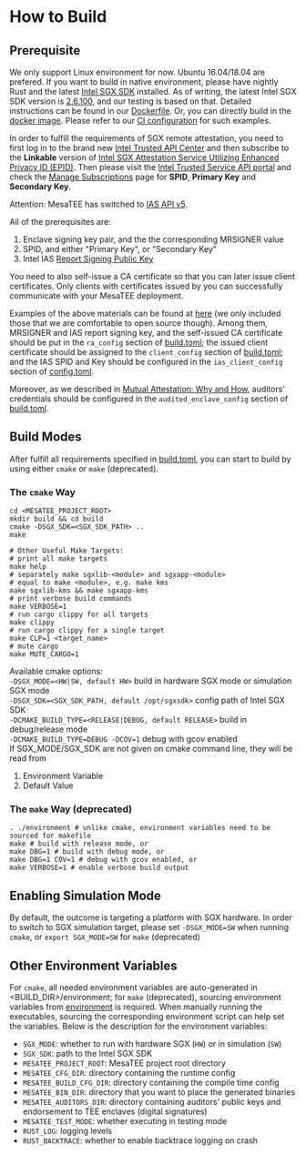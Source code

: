 # How to Build

## Prerequisite

We only support Linux environment for now. Ubuntu 16.04/18.04 are prefered.  If
you want to build in native environment, please have nightly Rust and the
latest [Intel SGX SDK](https://01.org/intel-software-guard-extensions/downloads) installed.
As of writing, the latest Intel SGX SDK version is
[2.6.100](https://download.01.org/intel-sgx/linux-2.6/ubuntu18.04-server/), and
our testing is based on that. Detailed instructions can be found in our
[Dockerfile](https://github.com/mesalock-linux/mesatee/blob/master/Dockerfile).
Or, you can directly build in the [docker image](https://hub.docker.com/r/mesalocklinux/build-mesatee).
Please refer to our [CI configuration](../.drone.yml) for such examples.

In order to fulfill the requirements of SGX remote attestation, you need to
first log in to the brand new [Intel Trusted API Center](https://api.portal.trustedservices.intel.com/) and then subscribe to the **Linkable** version of [Intel SGX Attestation Service Utilizing Enhanced Privacy ID (EPID)](https://api.portal.trustedservices.intel.com/EPID-attestation). Then please visit the [Intel Trusted Service API portal](https://api.portal.trustedservices.intel.com/developer) and check the [Manage Subscriptions](https://api.portal.trustedservices.intel.com/developer) page for **SPID**, **Primary Key** and **Secondary Key**.

Attention: MesaTEE has switched to [IAS API v5](https://api.trustedservices.intel.com/documents/sgx-attestation-api-spec.pdf).

All of the prerequisites are:

1. Enclave signing key pair, and the the corresponding MRSIGNER value
2. SPID, and either "Primary Key", or "Secondary Key"
3. Intel IAS [Report Signing Public Key](http://software.intel.com/sites/default/files/managed/7b/de/RK_PUB.zip)

You need to also self-issue a CA certificate so that you can later issue client
certificates. Only clients with certificates issued by you can successfully
communicate with your MesaTEE deployment.

Examples of the above materials can be found at [here](../cert) (we only
included those that we are comfortable to open source though). Among them,
MRSIGNER and IAS report signing key, and the self-issued CA certificate should
be put in the ``ra_config`` section of [build.toml](../build.toml); the issued
client certificate should be assigned to the ``client_config`` section of
[build.toml](../build.toml); and the IAS SPID and Key should be configured in
the ``ias_client_config`` section of [config.toml](../config.toml).

Moreover, as we described in [Mutual Attestation: Why and
How](mutual_attestation.md), auditors' credentials should be configured in the
``audited_enclave_config`` section of [build.toml](../build.toml).

## Build Modes

After fulfill all requirements specified in [build.toml](../build.toml), you
can start to build by using either ``cmake`` or ``make`` (deprecated).

### The ``cmake`` Way

```
cd <MESATEE_PROJECT_ROOT>
mkdir build && cd build
cmake -DSGX_SDK=<SGX_SDK_PATH> ..
make

# Other Useful Make Targets:
# print all make targets
make help
# separately make sgxlib-<module> and sgxapp-<module>
# equal to make <module>, e.g. make kms
make sgxlib-kms && make sgxapp-kms
# print verbose build commands
make VERBOSE=1
# run cargo clippy for all targets
make clippy
# run cargo clippy for a single target
make CLP=1 <target_name>
# mute cargo
make MUTE_CARGO=1
```

Available cmake options:  
`-DSGX_MODE=<HW|SW, default HW>` build in hardware SGX mode or simulation SGX mode  
`-DSGX_SDK=<SGX_SDK_PATH, default /opt/sgxsdk>` config path of Intel SGX SDK  
`-DCMAKE_BUILD_TYPE=<RELEASE|DEBUG, default RELEASE>` build in debug/release mode  
`-DCMAKE_BUILD_TYPE=DEBUG -DCOV=1`  debug with gcov enabled  
If SGX_MODE/SGX_SDK are not given on cmake command line, they will be read from
1. Environment Variable
2. Default Value



### The ``make`` Way (deprecated)

```
. ./environment # unlike cmake, environment variables need to be sourced for makefile
make # build with release mode, or
make DBG=1 # build with debug mode, or
make DBG=1 COV=1 # debug with gcov enabled, or
make VERBOSE=1 # enable verbose build output
```

## Enabling Simulation Mode

By default, the outcome is targeting a platform with SGX hardware.  In order to
switch to SGX simulation target, please set ```-DSGX_MODE=SW``` when running ```cmake```, or ```export SGX_MODE=SW``` for ```make``` (deprecated)

## Other Environment Variables

For ```cmake```, all needed environment variables are auto-generated in <BUILD_DIR>/environment;
for ```make``` (deprecated), sourcing environment variables from [environment](../environment) is required.
When manually running the executables, sourcing the corresponding environment script can
help set the variables. Below is the description for the environment variables:

* ``SGX_MODE``: whether to run with hardware SGX (``HW``) or in simulation (``SW``)
* ``SGX_SDK``: path to the Intel SGX SDK
* ``MESATEE_PROJECT_ROOT``: MesaTEE project root directory
* ``MESATEE_CFG_DIR``: directory containing the runtime config
* ``MESATEE_BUILD_CFG_DIR``: directory containing the compile time config
* ``MESATEE_BIN_DIR``: directory that you want to place the generated binaries
* ``MESATEE_AUDITORS_DIR``: directory containing auditors' public keys and endorsement to TEE enclaves (digital signatures)
* ``MESATEE_TEST_MODE``: whether executing in testing mode
* ``RUST_LOG``: logging levels
* ``RUST_BACKTRACE``: whether to enable backtrace logging on crash
